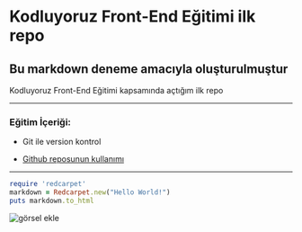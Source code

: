 # Kodluyoruz Front-End Eğitimi ilk repo

## Bu markdown deneme amacıyla oluşturulmuştur


Kodluyoruz Front-End Eğitimi kapsamında açtığım ilk repo

---

### Eğitim İçeriği:

* Git ile version kontrol

* [Github reposunun kullanımı](https:\\https://github.com/DenizDogan21/kodluyoruzilkrepo)

***

```ruby
require 'redcarpet'
markdown = Redcarpet.new("Hello World!")
puts markdown.to_html
```


![görsel ekle](https://picsum.photos/200)

